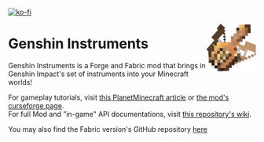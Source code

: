 [![ko-fi](https://ko-fi.com/img/githubbutton_sm.svg)](https://ko-fi.com/D1D1LE3HC)

<img align="right" src="https://github.com/StavWasPlayZ/Genshin-Instruments/blob/master/src/main/resources/icon.png?raw=true" width="100">

# Genshin Instruments

Genshin Instruments is a Forge and Fabric mod that brings in Genshin Impact's set of instruments into your Minecraft worlds!

For gameplay tutorials, visit [this PlanetMinecraft article](https://www.planetminecraft.com/blog/how-to-master-the-lyre-genshin-instruments-mod/) or [the mod's curseforge page](https://www.curseforge.com/minecraft/mc-mods/genshin-instruments).  
For full Mod and "in-game" API documentations, visit [this repository's wiki](https://github.com/StavWasPlayZ/Genshin-Instruments/wiki).

You may also find the Fabric version's GitHub repository [here](https://github.com/StavWasPlayZ/Genshin-Instruments-Fabric)
